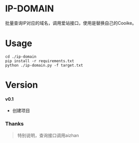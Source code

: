 # IP-DOMAIN

批量查询IP对应的域名，调用爱站接口，使用是替换自己的Cooike。

# Usage

```
cd ./ip-domain
pip install -r requirements.txt
python ./ip-domain.py -f target.txt
```

# Version

#### v0.1

- 创建项目

### Thanks

> 特别说明，查询接口调用aizhan